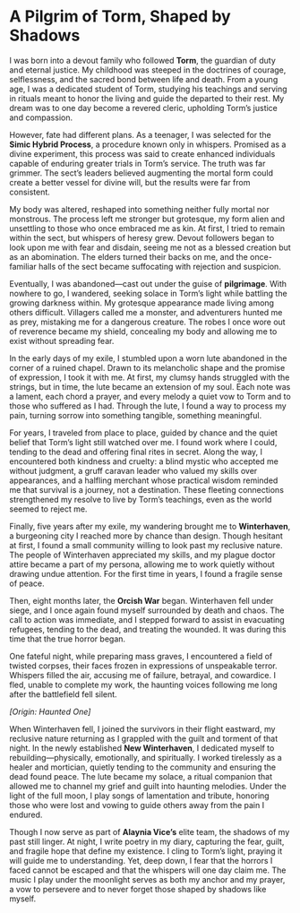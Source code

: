 # A Pilgrim of Torm, Shaped by Shadows

I was born into a devout family who followed **Torm**, the guardian of duty and eternal justice. My childhood was steeped in the doctrines of courage, selflessness, and the sacred bond between life and death. From a young age, I was a dedicated student of Torm, studying his teachings and serving in rituals meant to honor the living and guide the departed to their rest. My dream was to one day become a revered cleric, upholding Torm’s justice and compassion.

However, fate had different plans. As a teenager, I was selected for the **Simic Hybrid Process**, a procedure known only in whispers. Promised as a divine experiment, this process was said to create enhanced individuals capable of enduring greater trials in Torm’s service. The truth was far grimmer. The sect’s leaders believed augmenting the mortal form could create a better vessel for divine will, but the results were far from consistent.

My body was altered, reshaped into something neither fully mortal nor monstrous. The process left me stronger but grotesque, my form alien and unsettling to those who once embraced me as kin. At first, I tried to remain within the sect, but whispers of heresy grew. Devout followers began to look upon me with fear and disdain, seeing me not as a blessed creation but as an abomination. The elders turned their backs on me, and the once-familiar halls of the sect became suffocating with rejection and suspicion.

Eventually, I was abandoned—cast out under the guise of **pilgrimage**. With nowhere to go, I wandered, seeking solace in Torm’s light while battling the growing darkness within. My grotesque appearance made living among others difficult. Villagers called me a monster, and adventurers hunted me as prey, mistaking me for a dangerous creature. The robes I once wore out of reverence became my shield, concealing my body and allowing me to exist without spreading fear.

In the early days of my exile, I stumbled upon a worn lute abandoned in the corner of a ruined chapel. Drawn to its melancholic shape and the promise of expression, I took it with me. At first, my clumsy hands struggled with the strings, but in time, the lute became an extension of my soul. Each note was a lament, each chord a prayer, and every melody a quiet vow to Torm and to those who suffered as I had. Through the lute, I found a way to process my pain, turning sorrow into something tangible, something meaningful. 

For years, I traveled from place to place, guided by chance and the quiet belief that Torm’s light still watched over me. I found work where I could, tending to the dead and offering final rites in secret. Along the way, I encountered both kindness and cruelty: a blind mystic who accepted me without judgment, a gruff caravan leader who valued my skills over appearances, and a halfling merchant whose practical wisdom reminded me that survival is a journey, not a destination. These fleeting connections strengthened my resolve to live by Torm’s teachings, even as the world seemed to reject me.

Finally, five years after my exile, my wandering brought me to **Winterhaven**, a burgeoning city I reached more by chance than design. Though hesitant at first, I found a small community willing to look past my reclusive nature. The people of Winterhaven appreciated my skills, and my plague doctor attire became a part of my persona, allowing me to work quietly without drawing undue attention. For the first time in years, I found a fragile sense of peace.

Then, eight months later, the **Orcish War** began. Winterhaven fell under siege, and I once again found myself surrounded by death and chaos. The call to action was immediate, and I stepped forward to assist in evacuating refugees, tending to the dead, and treating the wounded. It was during this time that the true horror began.

One fateful night, while preparing mass graves, I encountered a field of twisted corpses, their faces frozen in expressions of unspeakable terror. Whispers filled the air, accusing me of failure, betrayal, and cowardice. I fled, unable to complete my work, the haunting voices following me long after the battlefield fell silent.

*[Origin: Haunted One]*

When Winterhaven fell, I joined the survivors in their flight eastward, my reclusive nature returning as I grappled with the guilt and torment of that night. In the newly established **New Winterhaven**, I dedicated myself to rebuilding—physically, emotionally, and spiritually. I worked tirelessly as a healer and mortician, quietly tending to the community and ensuring the dead found peace. The lute became my solace, a ritual companion that allowed me to channel my grief and guilt into haunting melodies. Under the light of the full moon, I play songs of lamentation and tribute, honoring those who were lost and vowing to guide others away from the pain I endured.

Though I now serve as part of **Alaynia Vice’s** elite team, the shadows of my past still linger. At night, I write poetry in my diary, capturing the fear, guilt, and fragile hope that define my existence. I cling to Torm’s light, praying it will guide me to understanding. Yet, deep down, I fear that the horrors I faced cannot be escaped and that the whispers will one day claim me. The music I play under the moonlight serves as both my anchor and my prayer, a vow to persevere and to never forget those shaped by shadows like myself.
